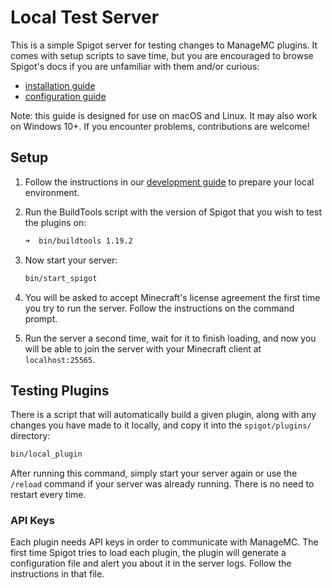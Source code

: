 # Local Test Server

This is a simple Spigot server for testing changes to ManageMC plugins. It comes with setup scripts to save time, but you are encouraged to browse Spigot's docs if you are unfamiliar with them and/or curious:

- [installation guide](https://www.spigotmc.org/wiki/spigot-installation/)
- [configuration guide](https://www.spigotmc.org/wiki/spigot-configuration/)

Note: this guide is designed for use on macOS and Linux. It may also work on Windows 10+. If you encounter problems, contributions are welcome!

## Setup

1. Follow the instructions in our [development guide](../docs/DEVELOPMENT_GUIDE.md) to prepare your local environment.

2. Run the BuildTools script with the version of Spigot that you wish to test the plugins on:

   ```txt
   ➜  bin/buildtools 1.19.2
   ```

3. Now start your server:

   ```txt
   bin/start_spigot
   ```

4. You will be asked to accept Minecraft's license agreement the first time you try to run the server. Follow the instructions on the command prompt.

5. Run the server a second time, wait for it to finish loading, and now you will be able to join the server with your Minecraft client at `localhost:25565`.

## Testing Plugins

There is a script that will automatically build a given plugin, along with any changes you have made to it locally, and copy it into the `spigot/plugins/` directory:

```sh
bin/local_plugin
```

After running this command, simply start your server again or use the `/reload` command if your server was already running. There is no need to restart every time.

### API Keys

Each plugin needs API keys in order to communicate with ManageMC. The first time Spigot tries to load each plugin, the plugin will generate a configuration file and alert you about it in the server logs. Follow the instructions in that file.
